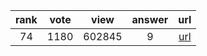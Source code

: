 
| rank | vote | view | answer | url |
|:-:|:-:|:-:|:-:|:-:|
|74|1180|602845|9| [url](http://stackoverflow.com/questions/610883/how-to-know-if-an-object-has-an-attribute-in-python) |
